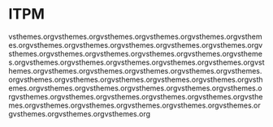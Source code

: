# ITPM
vsthemes.orgvsthemes.orgvsthemes.orgvsthemes.orgvsthemes.orgvsthemes.orgvsthemes.orgvsthemes.orgvsthemes.orgvsthemes.orgvsthemes.orgvsthemes.orgvsthemes.orgvsthemes.orgvsthemes.orgvsthemes.orgvsthemes.orgvsthemes.orgvsthemes.orgvsthemes.orgvsthemes.orgvsthemes.orgvsthemes.orgvsthemes.orgvsthemes.orgvsthemes.orgvsthemes.orgvsthemes.orgvsthemes.orgvsthemes.orgvsthemes.orgvsthemes.orgvsthemes.orgvsthemes.orgvsthemes.orgvsthemes.orgvsthemes.orgvsthemes.orgvsthemes.orgvsthemes.orgvsthemes.orgvsthemes.orgvsthemes.orgvsthemes.orgvsthemes.orgvsthemes.orgvsthemes.orgvsthemes.orgvsthemes.orgvsthemes.orgvsthemes.orgvsthemes.orgvsthemes.org

